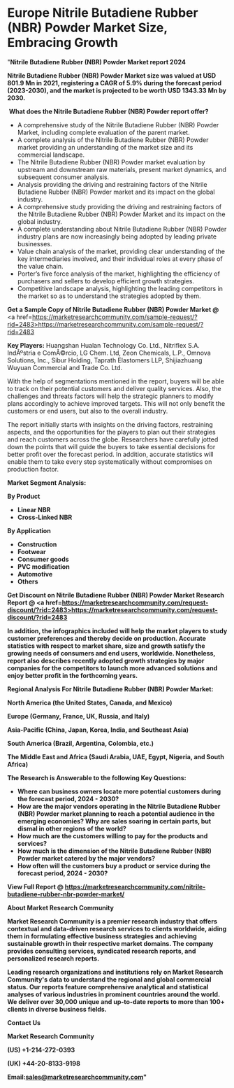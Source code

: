 # Europe Nitrile Butadiene Rubber (NBR) Powder Market Size, Embracing Growth
"<strong>Nitrile Butadiene Rubber (NBR) Powder Market report 2024</strong>

<strong>Nitrile Butadiene Rubber (NBR) Powder Market size was valued at USD 801.9 Mn in 2021, registering a CAGR of 5.9% during the forecast period (2023-2030), and the market is projected to be worth USD 1343.33 Mn by 2030.</strong>

 <strong><b>What does the Nitrile Butadiene Rubber (NBR) Powder report offer?</b></strong>
<ul>
  <li>A comprehensive study of the Nitrile Butadiene Rubber (NBR) Powder Market, including complete evaluation of the parent market.</li>
  <li>A complete analysis of the Nitrile Butadiene Rubber (NBR) Powder market providing an understanding of the market size and its commercial landscape.</li>
  <li>The Nitrile Butadiene Rubber (NBR) Powder market evaluation by upstream and downstream raw materials, present market dynamics, and subsequent consumer analysis.</li>
  <li>Analysis providing the driving and restraining factors of the Nitrile Butadiene Rubber (NBR) Powder market and its impact on the global industry.</li>
  <li>A comprehensive study providing the driving and restraining factors of the Nitrile Butadiene Rubber (NBR) Powder Market and its impact on the global industry.</li>
  <li>A complete understanding about Nitrile Butadiene Rubber (NBR) Powder industry plans are now increasingly being adopted by leading private businesses.</li>
  <li>Value chain analysis of the market, providing clear understanding of the key intermediaries involved, and their individual roles at every phase of the value chain.</li>
  <li>Porter’s five force analysis of the market, highlighting the efficiency of purchasers and sellers to develop efficient growth strategies.</li>
  <li>Competitive landscape analysis, highlighting the leading competitors in the market so as to understand the strategies adopted by them.</li>
</ul>

<strong>Get a Sample Copy of Nitrile Butadiene Rubber (NBR) Powder Market @ </strong><a href=https://marketresearchcommunity.com/sample-request/?rid=2483><u>https://marketresearchcommunity.com/sample-request/?rid=2483</u></a>

<strong>Key Players:</strong> 
Huangshan Hualan Technology Co. Ltd., Nitriflex S.A. IndÃºstria e ComÃ©rcio, LG Chem. Ltd, Zeon Chemicals, L.P., Omnova Solutions, Inc., Sibur Holding, Taprath Elastomers LLP, Shijiazhuang Wuyuan Commercial and Trade Co. Ltd.

With the help of segmentations mentioned in the report, buyers will be able to track on their potential customers and deliver quality services. Also, the challenges and threats factors will help the strategic planners to modify plans accordingly to achieve improved targets. This will not only benefit the customers or end users, but also to the overall industry.

The report initially starts with insights on the driving factors, restraining aspects, and the opportunities for the players to plan out their strategies and reach customers across the globe. Researchers have carefully jotted down the points that will guide the buyers to take essential decisions for better profit over the forecast period. In addition, accurate statistics will enable them to take every step systematically without compromises on production factor.

<strong>Market Segment Analysis:</strong>

</h4>
<strong><strong>By Product</strong></h4>
<ul>
 	<li>Linear NBR</li>
 	<li>Cross-Linked NBR</li>
</ul>
<strong><strong>By Application</strong></h4>
<ul>
 	<li>Construction</li>
 	<li>Footwear</li>
 	<li>Consumer goods</li>
 	<li>PVC modification</li>
 	<li>Automotive</li>
 	<li>Others</li>
</ul>

<strong>Get Discount on Nitrile Butadiene Rubber (NBR) Powder Market Research Report @ </b></strong><a href=https://marketresearchcommunity.com/request-discount/?rid=2483><u>https://marketresearchcommunity.com/request-discount/?rid=2483</u></a>

In addition, the infographics included will help the market players to study customer preferences and thereby decide on production. Accurate statistics with respect to market share, size and growth satisfy the growing needs of consumers and end users, worldwide. Nonetheless, report also describes recently adopted growth strategies by major companies for the competitors to launch more advanced solutions and enjoy better profit in the forthcoming years.

<strong>Regional Analysis For Nitrile Butadiene Rubber (NBR) Powder Market:</strong>

<strong>North America</strong> (the United States, Canada, and Mexico)

<strong>Europe</strong> (Germany, France, UK, Russia, and Italy)

<strong>Asia-Pacific</strong> (China, Japan, Korea, India, and Southeast Asia)

<strong>South America</strong> (Brazil, Argentina, Colombia, etc.)

<strong>The Middle East and Africa</strong> (Saudi Arabia, UAE, Egypt, Nigeria, and South Africa)

<strong>The Research is Answerable to the following Key Questions:</strong>
<ul>
 	<li>Where can business owners locate more potential customers during the forecast period, 2024 - 2030?</li>
 	<li>How are the major vendors operating in the Nitrile Butadiene Rubber (NBR) Powder market planning to reach a potential audience in the emerging economies? Why are sales soaring in certain parts, but dismal in other regions of the world?</li>
 	<li>How much are the customers willing to pay for the products and services?</li>
 	<li>How much is the dimension of the Nitrile Butadiene Rubber (NBR) Powder market catered by the major vendors?</li>
 	<li>How often will the customers buy a product or service during the forecast period, 2024 - 2030?</li>
</ul>

<strong>View Full Report @</strong> <a href=https://marketresearchcommunity.com/nitrile-butadiene-rubber-nbr-powder-market/>https://marketresearchcommunity.com/nitrile-butadiene-rubber-nbr-powder-market/</a>

<strong>About Market Research Community</strong>

Market Research Community is a premier research industry that offers contextual and data-driven research services to clients worldwide, aiding them in formulating effective business strategies and achieving sustainable growth in their respective market domains. The company provides consulting services, syndicated research reports, and personalized research reports.

Leading research organizations and institutions rely on Market Research Community's data to understand the regional and global commercial status. Our reports feature comprehensive analytical and statistical analyses of various industries in prominent countries around the world. We deliver over 30,000 unique and up-to-date reports to more than 100+ clients in diverse business fields.

<strong>Contact Us</strong>

<strong>Market Research Community</strong>

(US) +1-214-272-0393

(UK) +44-20-8133-9198

<strong>Email:</strong>sales@marketresearchcommunity.com"
